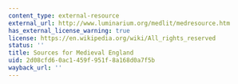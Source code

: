 ```yaml
---
content_type: external-resource
external_url: http://www.luminarium.org/medlit/medresource.htm
has_external_license_warning: true
license: https://en.wikipedia.org/wiki/All_rights_reserved
status: ''
title: Sources for Medieval England
uid: 2d08cfd6-0ac1-459f-951f-8a168d0a7f5b
wayback_url: ''
---
```

